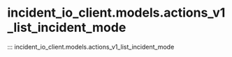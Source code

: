 # incident_io_client.models.actions_v1_list_incident_mode

::: incident_io_client.models.actions_v1_list_incident_mode